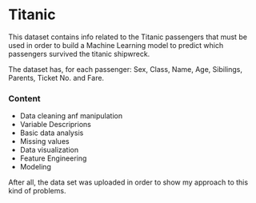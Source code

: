 # Titanic

This dataset contains info related to the Titanic passengers that must be used in order to build a Machine Learning model to predict which passengers survived the titanic shipwreck.

The dataset has, for each passenger: Sex, Class, Name, Age, Sibilings, Parents, Ticket No. and Fare.

### Content
 * Data cleaning anf manipulation
 * Variable Descriprions
 * Basic data analysis
 * Missing values
 * Data visualization
 * Feature Engineering
 * Modeling
 
 After all, the data set was uploaded in order to show my approach to this kind of problems. 
